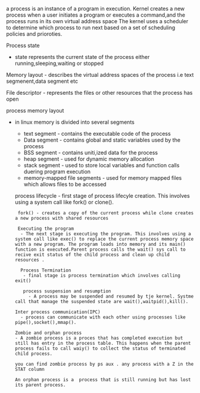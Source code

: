 a process is an instance of a program in execution.
Kernel creates a new process when a user initiates a program or executes a command,and the process runs in its own virtual address space 
The kernel uses a scheduler to determine which process to run next based on a set of scheduling policies and prioroties.

Process state 
  -  state represents the current state of the process either running,sleeping,waiting or stopped

  Memory layout - describes the virtual address spaces of the process i.e text segmenent,data segment etc 

 File descriptor - represents the files or other resources that the process has open 

 process memory layout
  - in linux memory is divided into several segments 
       - text segment - contains the executable code of the process 
       - Data segment - contains global and static variables used by the process 
       - BSS segment - contains uniti,ized data for the process
       - heap segment - used for dynamic memory allocation 
       - stack segment - used to store local variables and function calls duering program execution 
       - memory-mapped file segments - used for memory mapped files which allows files to be accessed 


       process lifecycle 
         - first stage of process lifecyle creation. This involves using a system call like fork() or clone().

         fork() - creates a copy of the current process while clone creates a new process with shared resources 

         Executing the program
          - The next stage is executing the program. This involves using a system call like exec() to replace the current process memory space with a new program. The program loads into memory and its main() function is executed.Parent process calls the wait() sys call to recive exit status of the child process and clean up child resources .

          Process Termination
           - final stage is process termination which involves calling exit()

           process suspension and resumption 
             - A process may be suspended and resumed by tje kernel. Systme call that manage the suspended state are wait(),waitpid(),kill().

        Inter process communication(IPC)
          - process can communicate with each other using processes like pipe(),socket(),mmap(). 

        Zombie and orphan process 
        - A zombie process is a proces that has completed execution but still has entry in the process table. This happens when the parent process fails to call waiy() to collect the status of terminated child process. 

        you can find zombie process by ps aux . any process with a Z in the STAT column

        An orphan process is a  process that is still running but has lost its parent process. 